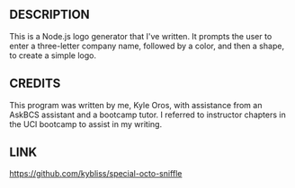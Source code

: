 ## DESCRIPTION

This is a Node.js logo generator that I've written. It prompts the user to enter a three-letter company name, followed by a color, and then a shape, to create a simple logo.

## CREDITS

This program was written by me, Kyle Oros, with assistance from an AskBCS assistant and a bootcamp tutor. I referred to instructor chapters in the UCI bootcamp to assist in my writing.

## LINK

https://github.com/kybliss/special-octo-sniffle